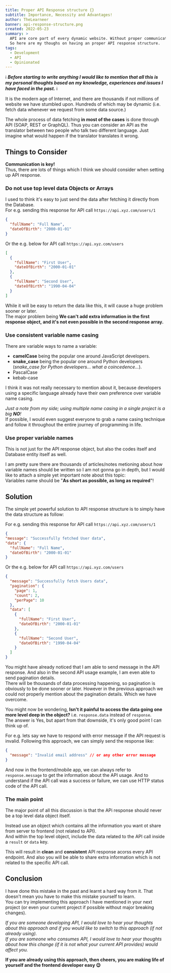 ```yaml
---
title: Proper API Response structure {}
subtitle: Importance, Necessity and Advantages!
author: TheLearneer
banner: api-response-structure.png
created: 2022-05-23
summary: >
  API are core part of every dynamic website. Without proper communication everything can be mess.
  So here are my thoughs on having an proper API response structure.
tags:
  - Development
  - API
  - Opinionated
---
```


ℹ️ **_Before starting to write anything I would like to mention that all this is my personal thoughts based on my knowledge, experiences and issues I have faced in the past._** ℹ️

It is the modern age of Internet, and there are thousands if not millions of website we have stumbled upon. Hundreds of which may be dynamic (i.e. fetch data whenever we request from some data source.)

The whole process of data fetching **in most of the cases** is done through API (SOAP, REST or GraphQL).
Thus you can consider an API as the translator between two people who talk two different language. Just imagine what would happen if the translator translates it wrong.

## Things to Consider

**Communication is key!**
<br />
Thus, there are lots of things which I think we should consider when setting up API response.

### Do not use top level data Objects or Arrays

I used to think it's easy to just send the data after fetching it directly from the Database.
<br />
For e.g. sending this response for API call `https://api.xyz.com/users/1`

```json
{
  "fullName": "Full Name",
  "dateOfBirth": "2000-01-01"
}
```

Or the e.g. below for API call `https://api.xyz.com/users`

```json
[
  {
    "fullName": "First User",
    "dateOfBirth": "2000-01-01"
  },
  {
    "fullName": "Second User",
    "dateOfBirth": "1990-04-04"
  }
]
```

While it will be easy to return the data like this, it will cause a huge problem sooner or later.
<br />
The major problem being **We can't add extra information in the first response object, and it's not even possible in the second response array.**

### Use consistent variable name casing

There are variable ways to name a variable:

- **camelCase** being the popular one around JavaScript developers.
- **snake_case** being the popular one around Python developers (_snake_case for Python developers... what a coincedence..._).
- PascalCase
- kebab-case

I think it was not really necessary to mention about it, because developers using a specific language already have their own preference over variable name casing.

_Just a note from my side; using multiple name casing in a single project is a big **NO**!_
<br />
If possible, I would even suggest everyone to grab a name casing technique and follow it throughout the entire journey of programming in life.

### Use proper variable names

This is not just for the API response object, but also the codes itself and Database entity itself as well.

I am pretty sure there are thousands of articles/notes metioning about how variable names should be written so I am not gonna go in depth, but I would like to attach a simple yet important note about this topic:
<br />
Variables name should be "**As short as possible, as long as required**"!

## Solution

The simple yet powerful solution to API response structure is to simply have the data structure as follow:

For e.g. sending this response for API call `https://api.xyz.com/users/1`

```json
{
"message": "Successfully fetched User data",
"data": {
  "fullName": "Full Name",
  "dateOfBirth": "2000-01-01"
}
```

Or the e.g. below for API call `https://api.xyz.com/users`

```json
{
  "message": "Successfully fetch Users data",
  "pagination": {
    "page": 1,
    "count": 2,
    "perPage": 10
  },
  "data": [
    {
      "fullName": "First User",
      "dateOfBirth": "2000-01-01"
    },
    {
      "fullName": "Second User",
      "dateOfBirth": "1990-04-04"
    }
  ]
}
```

You might have already noticed that I am able to send message in the API response. And also in the second API usage example, I am even able to send pagination details.
<br />
There will be thousands of data processing happening, so pagination is obviously to be done sooner or later. However in the previous approach we could not properly mention about the pagination details. Which we have overcome.

You might now be wondering, **Isn't it painful to access the data going one more level deep in the object?** i.e. `response.data` instead of `response`.
<br />
The answer is Yes, but apart from that downside, it's only good point I can think up of.

For e.g. lets say we have to respond with error message if the API request is invalid. Following this approach, we can simply send the response like:

```json
{
  "message": "Invalid email address" // or any other error message
}
```

And now in the frontend/mobile app, we can always refer to `response.message` to get the information about the API usage. And to understand if the API call was a success or failure, we can use HTTP status code of the API call.

### The main point

The major point of all this discussion is that the APi response should never be a top level data object itself.

Instead use an object which contains all the information you want ot share from server to frontend (not related to API).
<br />
And within the top level object, include the data related to the API call inside a `result` or `data` key.

This will result in **clean** and **consistent** API response acorss every API endpoint. And also you will be able to share extra information which is not related to the specific API call.

## Conclusion

I have done this mistake in the past and learnt a hard way from it. That doesn't mean you have to make this mistake yourself to learn.
<br />
You can try implementing this approach I have mentioned in your next project (or even your current project if possible without major breaking changes).

_If you are someone developing API, I would love to hear your thoughts about this approach and if you would like to switch to this approach (if not already using)._
<br />
_If you are someone who consumes API, I would love to hear your thoughts about how this change (if it is not what your current API provides) would affect you._

**If you are already using this approach, then cheers, you are making life of yourself and the frontend developer easy 😉**
